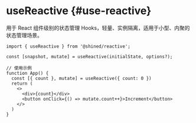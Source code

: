 # useReactive {#use-reactive}

用于 React 组件级别的状态管理 Hooks，轻量、实例隔离，适用于小型、内聚的状态管理场景。

```tsx
import { useReactive } from '@shined/reactive';

const [snapshot, mutate] = useReactive(initialState, options?);

// 使用示例
function App() {
  const [{ count }, mutate] = useReactive({ count: 0 })
  return (
    <>
      <div>{count}</div>
      <button onClick={() => mutate.count++}>Increment</button>
    </>
  )
}

```
